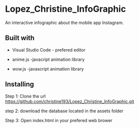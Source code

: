 # Lopez_Christine_InfoGraphic
An interactive infographic about the mobile app Instagram. 


## Built with

* Visual Studio Code - prefered editor  

* anime.js  -javacript animation library
* wow.js   -javascript animation library 
  
 
 ## Installing
 
 Step 1: Clone the url https://github.com/christine193/Lopez_Christine_InfoGraphic.git
 
 step 2: download the database located in the assets folder

 Step 3: Open index.html in your prefered web brower



